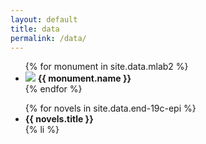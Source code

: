 ```yaml
---
layout: default
title: data
permalink: /data/
---
```


<ul>
{% for monument in site.data.mlab2 %}
 <li>
  <img src="{{ monument.form_image_b }}">
  <strong>{{ monument.name }}</strong>
 </li>
 {% endfor %}
 </ul>
 
<ul>
{% for novels in site.data.end-19c-epi %}
  <li>
  <strong>{{ novels.title }}</strong>
  </li>
 {% li %}
 </ul>
